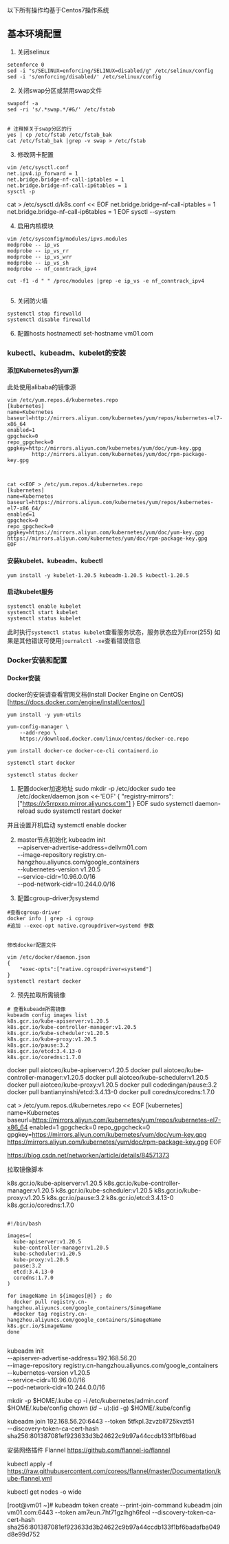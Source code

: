 
以下所有操作均基于Centos7操作系统

## 基本环境配置

1. 关闭selinux
```shell
setenforce 0
sed -i "s/SELINUX=enforcing/SELINUX=disabled/g" /etc/selinux/config
sed -i 's/enforcing/disabled/' /etc/selinux/config
```

2. 关闭swap分区或禁用swap文件
```shell
swapoff -a
sed -ri 's/.*swap.*/#&/' /etc/fstab


# 注释掉关于swap分区的行
yes | cp /etc/fstab /etc/fstab_bak
cat /etc/fstab_bak |grep -v swap > /etc/fstab
```


3. 修改网卡配置
```shell
vim /etc/sysctl.conf
net.ipv4.ip_forward = 1
net.bridge.bridge-nf-call-iptables = 1
net.bridge.bridge-nf-call-ip6tables = 1
sysctl -p
```


cat > /etc/sysctl.d/k8s.conf << EOF
net.bridge.bridge-nf-call-iptables = 1
net.bridge.bridge-nf-call-ip6tables = 1
EOF
sysctl --system





4. 启用内核模块
```shell
vim /etc/sysconfig/modules/ipvs.modules
modprobe -- ip_vs
modprobe -- ip_vs_rr
modprobe -- ip_vs_wrr
modprobe -- ip_vs_sh
modprobe -- nf_conntrack_ipv4

cut -f1 -d " " /proc/modules |grep -e ip_vs -e nf_conntrack_ipv4


```

5. 关闭防火墙
```shell
systemctl stop firewalld
systemctl disable firewalld
```

6. 配置hosts
hostnamectl set-hostname vm01.com


### kubectl、kubeadm、kubelet的安装
#### 添加Kubernetes的yum源
此处使用alibaba的镜像源
```shell
vim /etc/yum.repos.d/kubernetes.repo
[kubernetes]
name=Kubernetes
baseurl=http://mirrors.aliyun.com/kubernetes/yum/repos/kubernetes-el7-x86_64
enabled=1
gpgcheck=0
repo_gpgcheck=0
gpgkey=http://mirrors.aliyun.com/kubernetes/yum/doc/yum-key.gpg
        http://mirrors.aliyun.com/kubernetes/yum/doc/rpm-package-key.gpg



cat <<EOF > /etc/yum.repos.d/kubernetes.repo
[kubernetes]
name=Kubernetes
baseurl=https://mirrors.aliyun.com/kubernetes/yum/repos/kubernetes-el7-x86_64/
enabled=1
gpgcheck=0
repo_gpgcheck=0
gpgkey=https://mirrors.aliyun.com/kubernetes/yum/doc/yum-key.gpg https://mirrors.aliyun.com/kubernetes/yum/doc/rpm-package-key.gpg
EOF

```

#### 安装kubelet、kubeadm、kubectl
```shell
yum install -y kubelet-1.20.5 kubeadm-1.20.5 kubectl-1.20.5
```

#### 启动kubelet服务
```shell
systemctl enable kubelet
systemctl start kubelet
systemctl status kubelet
```

此时执行`systemctl status kubelet`查看服务状态，服务状态应为Error(255)
如果是其他错误可使用`journalctl -xe`查看错误信息


### Docker安装和配置
#### Docker安装
docker的安装请查看官网文档(Install Docker Engine on CentOS)[https://docs.docker.com/engine/install/centos/]


```shell
yum install -y yum-utils

yum-config-manager \
    --add-repo \
    https://download.docker.com/linux/centos/docker-ce.repo

yum install docker-ce docker-ce-cli containerd.io

systemctl start docker

systemctl status docker
```

1. 配置docker加速地址
sudo mkdir -p /etc/docker
sudo tee /etc/docker/daemon.json <<-'EOF'
{
  "registry-mirrors": ["https://x5rrpxxo.mirror.aliyuncs.com"]
}
EOF
sudo systemctl daemon-reload
sudo systemctl restart docker

并且设置开机启动 systemctl enable docker


2. master节点初始化
kubeadm init \
--apiserver-advertise-address=dellvm01.com \
--image-repository registry.cn-hangzhou.aliyuncs.com/google_containers \
--kubernetes-version v1.20.5 \
--service-cidr=10.96.0.0/16 \
--pod-network-cidr=10.244.0.0/16


2. 配置cgroup-driver为systemd
```shell
#查看cgroup-driver
docker info | grep -i cgroup
#追加 --exec-opt native.cgroupdriver=systemd 参数


修改docker配置文件

vim /etc/docker/daemon.json
{
    "exec-opts":["native.cgroupdriver=systemd"]
}
systemctl restart docker

```

2. 预先拉取所需镜像
```shell
# 查看kubeadm所需镜像
kubeadm config images list
k8s.gcr.io/kube-apiserver:v1.20.5
k8s.gcr.io/kube-controller-manager:v1.20.5
k8s.gcr.io/kube-scheduler:v1.20.5
k8s.gcr.io/kube-proxy:v1.20.5
k8s.gcr.io/pause:3.2
k8s.gcr.io/etcd:3.4.13-0
k8s.gcr.io/coredns:1.7.0

```

docker pull aiotceo/kube-apiserver:v1.20.5
docker pull aiotceo/kube-controller-manager:v1.20.5
docker pull aiotceo/kube-scheduler:v1.20.5
docker pull aiotceo/kube-proxy:v1.20.5
docker pull codedingan/pause:3.2
docker pull bantianyinshi/etcd:3.4.13-0
docker pull coredns/coredns:1.7.0






cat > /etc/yum.repos.d/kubernetes.repo << EOF
[kubernetes]
name=Kubernetes
baseurl=https://mirrors.aliyun.com/kubernetes/yum/repos/kubernetes-el7-x86_64
enabled=1
gpgcheck=0
repo_gpgcheck=0
gpgkey=https://mirrors.aliyun.com/kubernetes/yum/doc/yum-key.gpg
        https://mirrors.aliyun.com/kubernetes/yum/doc/rpm-package-key.gpg
EOF






https://blog.csdn.net/networken/article/details/84571373

拉取镜像脚本

k8s.gcr.io/kube-apiserver:v1.20.5
k8s.gcr.io/kube-controller-manager:v1.20.5
k8s.gcr.io/kube-scheduler:v1.20.5
k8s.gcr.io/kube-proxy:v1.20.5
k8s.gcr.io/pause:3.2
k8s.gcr.io/etcd:3.4.13-0
k8s.gcr.io/coredns:1.7.0

```shell

#!/bin/bash

images=(
  kube-apiserver:v1.20.5
  kube-controller-manager:v1.20.5
  kube-scheduler:v1.20.5
  kube-proxy:v1.20.5
  pause:3.2
  etcd:3.4.13-0
  coredns:1.7.0
)

for imageName in ${images[@]} ; do
  docker pull registry.cn-hangzhou.aliyuncs.com/google_containers/$imageName
  #docker tag registry.cn-hangzhou.aliyuncs.com/google_containers/$imageName k8s.gcr.io/$imageName
done


```


kubeadm init \
--apiserver-advertise-address=192.168.56.20 \
--image-repository registry.cn-hangzhou.aliyuncs.com/google_containers \
--kubernetes-version v1.20.5 \
--service-cidr=10.96.0.0/16 \
--pod-network-cidr=10.244.0.0/16


mkdir -p $HOME/.kube
cp -i /etc/kubernetes/admin.conf $HOME/.kube/config
chown $(id -u):$(id -g) $HOME/.kube/config

kubeadm join 192.168.56.20:6443 --token 5tfkpl.3zvzbll725kvzt51 \
    --discovery-token-ca-cert-hash sha256:801387081ef923633d3b24622c9b97a44ccdb133f1bf6bad



安装网络插件 Flannel
https://github.com/flannel-io/flannel

kubectl apply -f https://raw.githubusercontent.com/coreos/flannel/master/Documentation/kube-flannel.yml



kubectl get nodes -o wide

[root@vm01 ~]# kubeadm token create --print-join-command
kubeadm join vm01.com:6443 --token am7eun.7ht71gzlhgh6feol     --discovery-token-ca-cert-hash sha256:801387081ef923633d3b24622c9b97a44ccdb133f1bf6badafba049d8e99d752